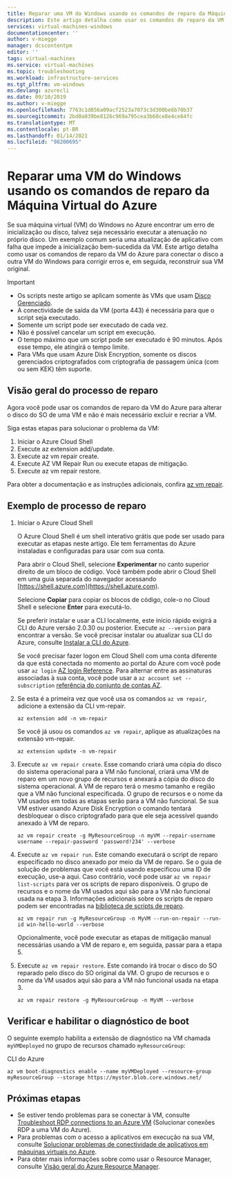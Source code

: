 ```yaml
---
title: Reparar uma VM do Windows usando os comandos de reparo da Máquina Virtual do Azure | Microsoft Docs
description: Este artigo detalha como usar os comandos de reparo da VM do Azure para conectar o disco a outra VM do Windows para corrigir erros e, em seguida, reconstruir sua VM original.
services: virtual-machines-windows
documentationcenter: ''
author: v-miegge
manager: dcscontentpm
editor: ''
tags: virtual-machines
ms.service: virtual-machines
ms.topic: troubleshooting
ms.workload: infrastructure-services
ms.tgt_pltfrm: vm-windows
ms.devlang: azurecli
ms.date: 09/10/2019
ms.author: v-miegge
ms.openlocfilehash: 7763c1d856a09acf2523a7073c3d300be6b70b37
ms.sourcegitcommit: 2bd0a039be8126c969a795cea3b60ce8e4ce64fc
ms.translationtype: MT
ms.contentlocale: pt-BR
ms.lasthandoff: 01/14/2021
ms.locfileid: "98200695"
---
```

# <a name="repair-a-windows-vm-by-using-the-azure-virtual-machine-repair-commands"></a>Reparar uma VM do Windows usando os comandos de reparo da Máquina Virtual do Azure

Se sua máquina virtual (VM) do Windows no Azure encontrar um erro de inicialização ou disco, talvez seja necessário executar a atenuação no próprio disco. Um exemplo comum seria uma atualização de aplicativo com falha que impede a inicialização bem-sucedida da VM. Este artigo detalha como usar os comandos de reparo da VM do Azure para conectar o disco a outra VM do Windows para corrigir erros e, em seguida, reconstruir sua VM original.

> [!IMPORTANT]
> * Os scripts neste artigo se aplicam somente às VMs que usam [Disco Gerenciado](../../azure-resource-manager/management/overview.md).
> * A conectividade de saída da VM (porta 443) é necessária para que o script seja executado.
> * Somente um script pode ser executado de cada vez.
> * Não é possível cancelar um script em execução.
> * O tempo máximo que um script pode ser executado é 90 minutos. Após esse tempo, ele atingirá o tempo limite.
> * Para VMs que usam Azure Disk Encryption, somente os discos gerenciados criptografados com criptografia de passagem única (com ou sem KEK) têm suporte.


## <a name="repair-process-overview"></a>Visão geral do processo de reparo

Agora você pode usar os comandos de reparo da VM do Azure para alterar o disco do SO de uma VM e não é mais necessário excluir e recriar a VM.

Siga estas etapas para solucionar o problema da VM:

1. Iniciar o Azure Cloud Shell
2. Execute az extension add/update.
3. Execute az vm repair create.
4. Execute AZ VM Repair Run ou execute etapas de mitigação.
5. Execute az vm repair restore.

Para obter a documentação e as instruções adicionais, confira [az vm repair](/cli/azure/ext/vm-repair/vm/repair).

## <a name="repair-process-example"></a>Exemplo de processo de reparo

1. Iniciar o Azure Cloud Shell

   O Azure Cloud Shell é um shell interativo grátis que pode ser usado para executar as etapas neste artigo. Ele tem ferramentas do Azure instaladas e configuradas para usar com sua conta.

   Para abrir o Cloud Shell, selecione **Experimentar** no canto superior direito de um bloco de código. Você também pode abrir o Cloud Shell em uma guia separada do navegador acessando [https://shell.azure.com](https://shell.azure.com).

   Selecione **Copiar** para copiar os blocos de código, cole-o no Cloud Shell e selecione **Enter** para executá-lo.

   Se preferir instalar e usar a CLI localmente, este início rápido exigirá a CLI do Azure versão 2.0.30 ou posterior. Execute ``az --version`` para encontrar a versão. Se você precisar instalar ou atualizar sua CLI do Azure, consulte [Instalar a CLI do Azure](/cli/azure/install-azure-cli).
   
   Se você precisar fazer logon em Cloud Shell com uma conta diferente da que está conectada no momento ao portal do Azure com você pode usar ``az login`` [AZ login Reference](/cli/azure/reference-index#az-login&preserve-view=true).  Para alternar entre as assinaturas associadas à sua conta, você pode usar a ``az account set --subscription`` [referência do conjunto de contas AZ](/cli/azure/account#az-account-set&preserve-view=true).

2. Se esta é a primeira vez que você usa os comandos `az vm repair`, adicione a extensão da CLI vm-repair.

   ```azurecli-interactive
   az extension add -n vm-repair
   ```

   Se você já usou os comandos `az vm repair`, aplique as atualizações na extensão vm-repair.

   ```azurecli-interactive
   az extension update -n vm-repair
   ```

3. Execute `az vm repair create`. Esse comando criará uma cópia do disco do sistema operacional para a VM não funcional, criará uma VM de reparo em um novo grupo de recursos e anexará a cópia do disco do sistema operacional.  A VM de reparo terá o mesmo tamanho e região que a VM não funcional especificada. O grupo de recursos e o nome da VM usados em todas as etapas serão para a VM não funcional. Se sua VM estiver usando Azure Disk Encryption o comando tentará desbloquear o disco criptografado para que ele seja acessível quando anexado à VM de reparo.

   ```azurecli-interactive
   az vm repair create -g MyResourceGroup -n myVM --repair-username username --repair-password 'password!234' --verbose
   ```

4. Execute `az vm repair run`. Este comando executará o script de reparo especificado no disco anexado por meio da VM de reparo. Se o guia de solução de problemas que você está usando especificou uma ID de execução, use-a aqui. Caso contrário, você pode usar `az vm repair list-scripts` para ver os scripts de reparo disponíveis. O grupo de recursos e o nome da VM usados aqui são para a VM não funcional usada na etapa 3. Informações adicionais sobre os scripts de reparo podem ser encontradas na [biblioteca de scripts de reparo](https://github.com/Azure/repair-script-library).

   ```azurecli-interactive
   az vm repair run -g MyResourceGroup -n MyVM --run-on-repair --run-id win-hello-world --verbose
   ```
   
   Opcionalmente, você pode executar as etapas de mitigação manual necessárias usando a VM de reparo e, em seguida, passar para a etapa 5.

5. Execute `az vm repair restore`. Este comando irá trocar o disco do SO reparado pelo disco do SO original da VM. O grupo de recursos e o nome da VM usados aqui são para a VM não funcional usada na etapa 3.

   ```azurecli-interactive
   az vm repair restore -g MyResourceGroup -n MyVM --verbose
   ```

## <a name="verify-and-enable-boot-diagnostics"></a>Verificar e habilitar o diagnóstico de boot

O seguinte exemplo habilita a extensão de diagnóstico na VM chamada ``myVMDeployed`` no grupo de recursos chamado ``myResourceGroup``:

CLI do Azure

```azurecli-interactive
az vm boot-diagnostics enable --name myVMDeployed --resource-group myResourceGroup --storage https://mystor.blob.core.windows.net/
```

## <a name="next-steps"></a>Próximas etapas

* Se estiver tendo problemas para se conectar à VM, consulte [Troubleshoot RDP connections to an Azure VM](./troubleshoot-rdp-connection.md) (Solucionar conexões RDP a uma VM do Azure).
* Para problemas com o acesso a aplicativos em execução na sua VM, consulte [Solucionar problemas de conectividade de aplicativos em máquinas virtuais no Azure](./troubleshoot-app-connection.md).
* Para obter mais informações sobre como usar o Resource Manager, consulte [Visão geral do Azure Resource Manager](../../azure-resource-manager/management/overview.md).
